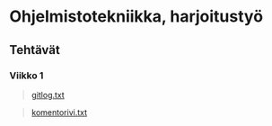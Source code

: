# Ohjelmistotekniikka, harjoitustyö
## Tehtävät
### Viikko 1
>[gitlog.txt](https://github.com/levitesuo/ot-harjoitustyo/blob/master/laskarit/viikko1/gitlog.txt)

>[komentorivi.txt](https://github.com/levitesuo/ot-harjoitustyo/blob/master/laskarit/viikko1/komentorivi.txt)





